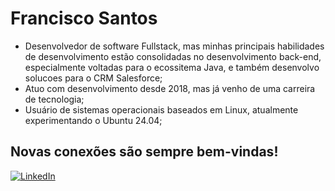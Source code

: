 # Francisco Santos
- Desenvolvedor de software Fullstack, mas minhas principais habilidades de desenvolvimento estão consolidadas no desenvolvimento back-end, especialmente voltadas para o ecossitema Java, e também desenvolvo solucoes para o CRM Salesforce;
- Atuo com desenvolvimento desde 2018, mas já venho de uma carreira de tecnologia;
- Usuário de sistemas operacionais baseados em Linux, atualmente experimentando o Ubuntu 24.04;
## Novas conexões são sempre bem-vindas!
[![LinkedIn](https://img.shields.io/badge/LinkedIn-0077B5?style=for-the-badge&logo=linkedin&logoColor=white)](https://www.linkedin.com/in/walberg-santos/)
